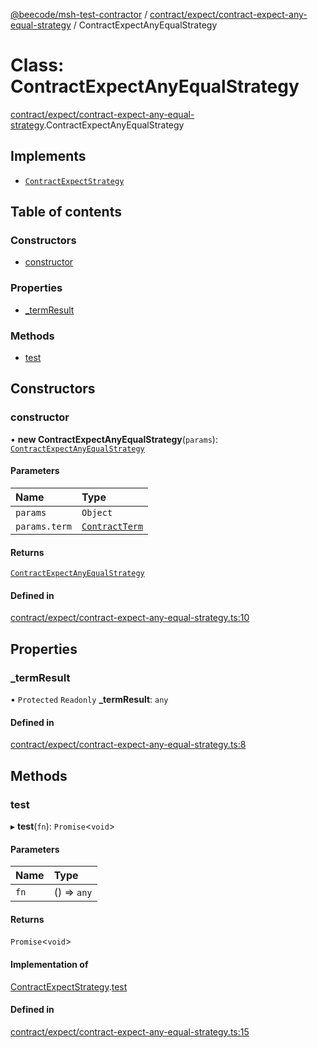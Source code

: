 [@beecode/msh-test-contractor](../README.md) / [contract/expect/contract-expect-any-equal-strategy](../modules/contract_expect_contract_expect_any_equal_strategy.md) / ContractExpectAnyEqualStrategy

# Class: ContractExpectAnyEqualStrategy

[contract/expect/contract-expect-any-equal-strategy](../modules/contract_expect_contract_expect_any_equal_strategy.md).ContractExpectAnyEqualStrategy

## Implements

- [`ContractExpectStrategy`](../interfaces/contract_expect_contract_expect_service.ContractExpectStrategy.md)

## Table of contents

### Constructors

- [constructor](contract_expect_contract_expect_any_equal_strategy.ContractExpectAnyEqualStrategy.md#constructor)

### Properties

- [\_termResult](contract_expect_contract_expect_any_equal_strategy.ContractExpectAnyEqualStrategy.md#_termresult)

### Methods

- [test](contract_expect_contract_expect_any_equal_strategy.ContractExpectAnyEqualStrategy.md#test)

## Constructors

### constructor

• **new ContractExpectAnyEqualStrategy**(`params`): [`ContractExpectAnyEqualStrategy`](contract_expect_contract_expect_any_equal_strategy.ContractExpectAnyEqualStrategy.md)

#### Parameters

| Name | Type |
| :------ | :------ |
| `params` | `Object` |
| `params.term` | [`ContractTerm`](../modules/types.md#contractterm) |

#### Returns

[`ContractExpectAnyEqualStrategy`](contract_expect_contract_expect_any_equal_strategy.ContractExpectAnyEqualStrategy.md)

#### Defined in

[contract/expect/contract-expect-any-equal-strategy.ts:10](https://github.com/beecode-rs/msh-test-contractor/blob/05cbddf/src/contract/expect/contract-expect-any-equal-strategy.ts#L10)

## Properties

### \_termResult

• `Protected` `Readonly` **\_termResult**: `any`

#### Defined in

[contract/expect/contract-expect-any-equal-strategy.ts:8](https://github.com/beecode-rs/msh-test-contractor/blob/05cbddf/src/contract/expect/contract-expect-any-equal-strategy.ts#L8)

## Methods

### test

▸ **test**(`fn`): `Promise`\<`void`\>

#### Parameters

| Name | Type |
| :------ | :------ |
| `fn` | () => `any` |

#### Returns

`Promise`\<`void`\>

#### Implementation of

[ContractExpectStrategy](../interfaces/contract_expect_contract_expect_service.ContractExpectStrategy.md).[test](../interfaces/contract_expect_contract_expect_service.ContractExpectStrategy.md#test)

#### Defined in

[contract/expect/contract-expect-any-equal-strategy.ts:15](https://github.com/beecode-rs/msh-test-contractor/blob/05cbddf/src/contract/expect/contract-expect-any-equal-strategy.ts#L15)
